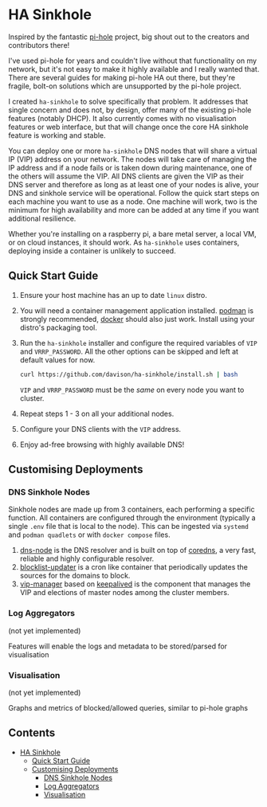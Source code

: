 # HA Sinkhole

Inspired by the fantastic [pi-hole](https://github.com/pi-hole/pi-hole) project, big shout out to the creators and contributors there!

I've used pi-hole for years and couldn't live without that functionality on my network, but it's not easy to make it highly available and I really wanted that. There are several guides for making pi-hole HA out there, but they're fragile, bolt-on solutions which are unsupported by the pi-hole project.

I created `ha-sinkhole` to solve specifically that problem. It addresses that single concern and does not, by design, offer many of the existing pi-hole features (notably DHCP). It also currently comes with no visualisation features or web interface, but that will change once the core HA sinkhole feature is working and stable.

You can deploy one or more `ha-sinkhole` DNS nodes that will share a virtual IP (VIP) address on your network. The nodes will take care of managing the IP address and if a node fails or is taken down during maintenance, one of the others will assume the VIP. All DNS clients are given the VIP as their DNS server and therefore as long as at least one of your nodes is alive, your DNS and sinkhole service will be operational. Follow the quick start steps on each machine you want to use as a node. One machine will work, two is the minimum for high availability and more can be added at any time if you want additional resilience.

Whether you're installing on a raspberry pi, a bare metal server, a local VM, or on cloud instances, it should work. As `ha-sinkhole` uses containers, deploying inside a container is unlikely to succeed.

## Quick Start Guide

1. Ensure your host machine has an up to date `linux` distro.
2. You will need a container management application installed. [podman](https://podman.io/) is strongly recommended, [docker](https://www.docker.com/) should also just work. Install using your distro's packaging tool.
3. Run the `ha-sinkhole` installer and configure the required variables of `VIP` and `VRRP_PASSWORD`. All the other options can be skipped and left at default values for now.

    ```bash
    curl https://github.com/davison/ha-sinkhole/install.sh | bash 
    ```
    `VIP` and `VRRP_PASSWORD` must be the *same* on every node you want to cluster.
4. Repeat steps 1 - 3 on all your additional nodes.
5. Configure your DNS clients with the `VIP` address.
6. Enjoy ad-free browsing with highly available DNS!

## Customising Deployments

### DNS Sinkhole Nodes

Sinkhole nodes are made up from 3 containers, each performing a specific function. All containers are configured through the environment (typically a single `.env` file that is local to the node). This can be ingested via `systemd` and `podman quadlets` or with `docker compose` files.

1. [dns-node](./dns-node/README.md) is the DNS resolver and is built on top of [coredns](https://coredns.io/), a very fast, reliable and highly configurable resolver. 
2. [blocklist-updater](./blocklist-updater/README.md) is a cron like container that periodically updates the sources for the domains to block.
3. [vip-manager](./vip-manager/README.md) based on [keepalived](https://www.keepalived.org/) is the component that manages the VIP and elections of master nodes among the cluster members.


### Log Aggregators

(not yet implemented)

Features will enable the logs and metadata to be stored/parsed for visualisation 

### Visualisation

(not yet implemented)

Graphs and metrics of blocked/allowed queries, similar to pi-hole graphs

## Contents <!-- omit from toc -->
- [HA Sinkhole](#ha-sinkhole)
  - [Quick Start Guide](#quick-start-guide)
  - [Customising Deployments](#customising-deployments)
    - [DNS Sinkhole Nodes](#dns-sinkhole-nodes)
    - [Log Aggregators](#log-aggregators)
    - [Visualisation](#visualisation)

